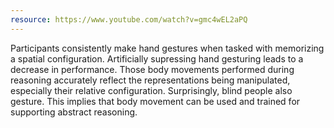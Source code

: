 ```yaml
---
resource: https://www.youtube.com/watch?v=gmc4wEL2aPQ
---
```


Participants consistently make hand gestures when tasked with memorizing a spatial configuration. Artificially supressing hand gesturing leads to a decrease in performance. Those body movements performed during reasoning accurately reflect the representations being manipulated, especially their relative configuration. Surprisingly, blind people also gesture. This implies that body movement can be used and trained for supporting abstract reasoning.